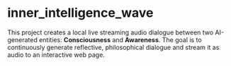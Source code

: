 # inner_intelligence_wave
This project creates a local live streaming audio dialogue between two AI-generated entities: **Consciousness** and **Awareness**. The goal is to continuously generate reflective, philosophical dialogue and stream it as audio to an interactive web page.
